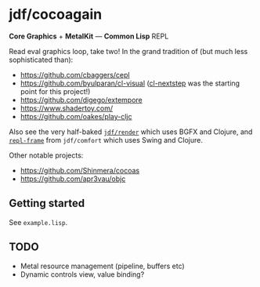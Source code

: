 # jdf/cocoagain

**Core Graphics** + **MetalKit** — **Common Lisp** REPL

Read eval graphics loop, take two! In the grand tradition of (but much less sophisticated than):

- https://github.com/cbaggers/cepl
- https://github.com/byulparan/cl-visual ([cl-nextstep](https://github.com/byulparan/cl-nextstep) was the starting point for this project!)
- https://github.com/digego/extempore
- https://www.shadertoy.com/
- https://github.com/oakes/play-cljc
  
Also see the very half-baked [`jdf/render`](https://github.com/jdf-id-au/render)  which uses BGFX and Clojure, and [`repl-frame`](https://github.com/jdf-id-au/comfort/blob/master/src/comfort/ui.clj) from `jdf/comfort` which uses Swing and Clojure.

Other notable projects:

- https://github.com/Shinmera/cocoas
- https://github.com/apr3vau/objc

## Getting started

See `example.lisp`.

## TODO

- Metal resource management (pipeline, buffers etc)
- Dynamic controls view, value binding?
